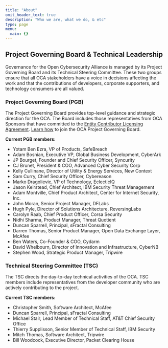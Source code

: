 ```yaml
---
title: "About"
omit_header_text: true
description: "Who we are, what we do, & etc"
type: page
menu:
  main: {}
---
```


## Project Governing Board & Technical Leadership

Governance for the Open Cybersecurity Alliance is managed by its Project Governing Board and
its Technical Steering Committee. These two groups ensure that all OCA
stakeholders have a voice in decisions affecting the work and that the
contributions of developers, corporate supporters, and technology
consumers are all valued.

### Project Governing Board (PGB)

The Project Governing Board provides top-level guidance and strategic direction for the OCA. The Board includes those representatives from OCA Sponsors that have committed to the [Entity Contributor Licensing Agreement](https://www.oasis-open.org/resources/projects/cla/projects-entity-cla). [Learn how](mailto:communications@oasis-open.org) to join the OCA Project Governing Board.  

**Current PGB members:**

* Yotam Ben Ezra, VP of Products, SafeBreach
* Adam Bosnian, Executive VP, Global Business Development, CyberArk
* JP Bourget, Founder and Chief Security Officer, Syncurity
* CJ Brunet, President & COO, Advanced Cyber Security Corp
* Kelly Cullinane, Director of Utility & Energy Services, New Context
* Sam Curry, Chief Security Officer, Cybereason
* Marko Dragolievic, VP of Technology, EclecticIQ
* Jason Keirstead, Chief Architect, IBM Security Threat Management
* Adam Montville, Chief Product Architect, Center for Internet Security, Inc.
* John Moran, Senior Project Manager, DFLabs
* Hugh Pyle, Director of Solutions Architecture, ReversingLabs
* Carolyn Raab, Chief Product Officer, Corsa Security
* Nidhi Sharma, Product Manager, Threat Quotient
* Duncan Sparrell, Principal, sFractal Consulting
* Darren Thomas, Senior Product Manager, Open Data Exchange Layer, McAfee
* Ben Waters, Co-Founder & COO, Cydarm
* David Whelbourn, Director of Innovation and Infrastructure, CyberNB
* Stephen Wood, Strategic Product Manager, Tripwire

### Technical Steering Committee (TSC)

The TSC directs the day-to-day technical activities of the OCA. TSC
members include representatives from the developer community who are
actively contributing to the project.

**Current TSC members:**

* Christopher Smith, Software Architect, McAfee
* Duncan Sparrell, Principal, sFractal Consulting
* Michael Stair, Lead Member of Technical Staff, AT&T Chief Security Office
* Thierry Supplisson, Senior Member of Technical Staff, IBM Security
* Mitch Thomas, Software Architect, Tripwire
* Bill Woodcock, Executive Director, Packet Clearing House